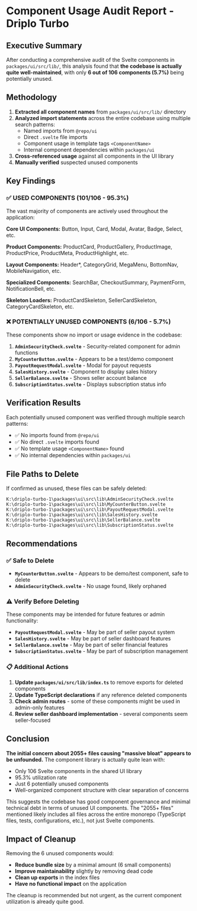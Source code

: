 # Component Usage Audit Report - Driplo Turbo

## Executive Summary
After conducting a comprehensive audit of the Svelte components in `packages/ui/src/lib/`, this analysis found that **the codebase is actually quite well-maintained**, with only **6 out of 106 components (5.7%)** being potentially unused.

## Methodology
1. **Extracted all component names** from `packages/ui/src/lib/` directory
2. **Analyzed import statements** across the entire codebase using multiple search patterns:
   - Named imports from `@repo/ui`
   - Direct `.svelte` file imports  
   - Component usage in template tags `<ComponentName>`
   - Internal component dependencies within `packages/ui`
3. **Cross-referenced usage** against all components in the UI library
4. **Manually verified** suspected unused components

## Key Findings

### ✅ USED COMPONENTS (101/106 - 95.3%)
The vast majority of components are actively used throughout the application:

**Core UI Components:** Button, Input, Card, Modal, Avatar, Badge, Select, etc.

**Product Components:** ProductCard, ProductGallery, ProductImage, ProductPrice, ProductMeta, ProductHighlight, etc.

**Layout Components:** Header*, CategoryGrid, MegaMenu, BottomNav, MobileNavigation, etc.

**Specialized Components:** SearchBar, CheckoutSummary, PaymentForm, NotificationBell, etc.

**Skeleton Loaders:** ProductCardSkeleton, SellerCardSkeleton, CategoryCardSkeleton, etc.

### ❌ POTENTIALLY UNUSED COMPONENTS (6/106 - 5.7%)

These components show no import or usage evidence in the codebase:

1. **`AdminSecurityCheck.svelte`** - Security-related component for admin functions
2. **`MyCounterButton.svelte`** - Appears to be a test/demo component
3. **`PayoutRequestModal.svelte`** - Modal for payout requests  
4. **`SalesHistory.svelte`** - Component to display sales history
5. **`SellerBalance.svelte`** - Shows seller account balance
6. **`SubscriptionStatus.svelte`** - Displays subscription status info

## Verification Results

Each potentially unused component was verified through multiple search patterns:
- ✅ No imports found from `@repo/ui`
- ✅ No direct `.svelte` imports found
- ✅ No template usage `<ComponentName>` found  
- ✅ No internal dependencies within `packages/ui`

## File Paths to Delete

If confirmed as unused, these files can be safely deleted:

```
K:\driplo-turbo-1\packages\ui\src\lib\AdminSecurityCheck.svelte
K:\driplo-turbo-1\packages\ui\src\lib\MyCounterButton.svelte
K:\driplo-turbo-1\packages\ui\src\lib\PayoutRequestModal.svelte  
K:\driplo-turbo-1\packages\ui\src\lib\SalesHistory.svelte
K:\driplo-turbo-1\packages\ui\src\lib\SellerBalance.svelte
K:\driplo-turbo-1\packages\ui\src\lib\SubscriptionStatus.svelte
```

## Recommendations

### ✅ Safe to Delete
- **`MyCounterButton.svelte`** - Appears to be demo/test component, safe to delete
- **`AdminSecurityCheck.svelte`** - No usage found, likely orphaned

### ⚠️ Verify Before Deleting  
These components may be intended for future features or admin functionality:
- **`PayoutRequestModal.svelte`** - May be part of seller payout system
- **`SalesHistory.svelte`** - May be part of seller dashboard features
- **`SellerBalance.svelte`** - May be part of seller financial features  
- **`SubscriptionStatus.svelte`** - May be part of subscription management

### 📋 Additional Actions
1. **Update `packages/ui/src/lib/index.ts`** to remove exports for deleted components
2. **Update TypeScript declarations** if any reference deleted components
3. **Check admin routes** - some of these components might be used in admin-only features
4. **Review seller dashboard implementation** - several components seem seller-focused

## Conclusion

**The initial concern about 2055+ files causing "massive bloat" appears to be unfounded.** The component library is actually quite lean with:

- Only 106 Svelte components in the shared UI library
- 95.3% utilization rate  
- Just 6 potentially unused components
- Well-organized component structure with clear separation of concerns

This suggests the codebase has good component governance and minimal technical debt in terms of unused UI components. The "2055+ files" mentioned likely includes all files across the entire monorepo (TypeScript files, tests, configurations, etc.), not just Svelte components.

## Impact of Cleanup

Removing the 6 unused components would:
- **Reduce bundle size** by a minimal amount (6 small components)
- **Improve maintainability** slightly by removing dead code
- **Clean up exports** in the index files
- **Have no functional impact** on the application

The cleanup is recommended but not urgent, as the current component utilization is already quite good.